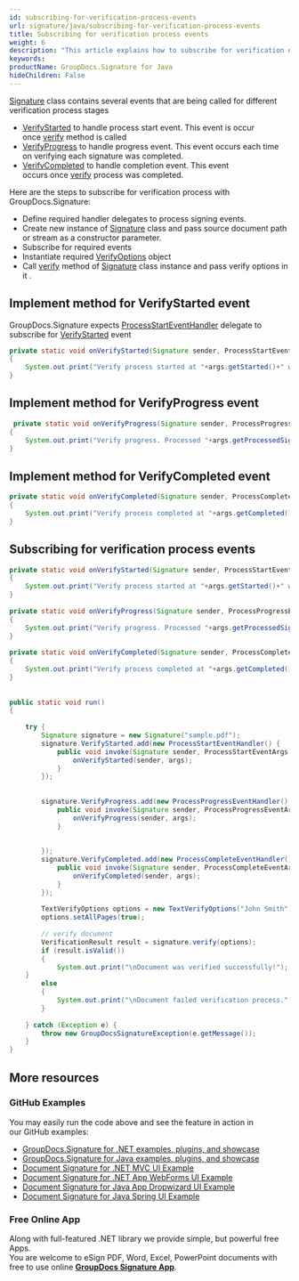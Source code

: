 ```yaml
---
id: subscribing-for-verification-process-events
url: signature/java/subscribing-for-verification-process-events
title: Subscribing for verification process events
weight: 6
description: "This article explains how to subscribe for verification of electronic signatures events like start, progress and completion with GroupDocs.Signature API."
keywords: 
productName: GroupDocs.Signature for Java
hideChildren: False
---
```

[Signature](https://apireference.groupdocs.com/java/signature/com.groupdocs.signature/Signature) class contains several events that are being called for different verification process stages

*   [VerifyStarted](https://apireference.groupdocs.com/java/signature/com.groupdocs.signature/Signature#VerifyStarted) to handle process start event. This event is occur once [verify](https://apireference.groupdocs.com/java/signature/com.groupdocs.signature/Signature#verify(com.groupdocs.signature.options.verify.VerifyOptions)) method is called
*   [VerifyProgress](https://apireference.groupdocs.com/java/signature/com.groupdocs.signature/Signature#VerifyProgress) to handle progress event. This event occurs each time on verifying each signature was completed.
*   [VerifyCompleted](https://apireference.groupdocs.com/java/signature/com.groupdocs.signature/Signature#VerifyCompleted) to handle completion event. This event occurs once [verify](https://apireference.groupdocs.com/java/signature/com.groupdocs.signature/Signature#verify(com.groupdocs.signature.options.verify.VerifyOptions)) process was completed.    

Here are the steps to subscribe for verification process with GroupDocs.Signature:
*   Define required handler delegates to process signing events.    
*   Create new instance of [Signature](https://apireference.groupdocs.com/java/signature/com.groupdocs.signature/Signature) class and pass source document path or stream as a constructor parameter.    
*   Subscribe for required events      
*   Instantiate required [VerifyOptions](https://apireference.groupdocs.com/java/signature/com.groupdocs.signature.options.verify/VerifyOptions) object  
*   Call [verify](https://apireference.groupdocs.com/java/signature/com.groupdocs.signature/Signature#verify(com.groupdocs.signature.options.verify.VerifyOptions)) method of [Signature](https://apireference.groupdocs.com/java/signature/com.groupdocs.signature/Signature) class instance and pass verify options in it .
    

## Implement method for VerifyStarted event

GroupDocs.Signature expects [ProcessStartEventHandler](https://apireference.groupdocs.com/java/signature/com.groupdocs.signature.handler.events/ProcessStartEventHandler) delegate to subscribe for [VerifyStarted](https://apireference.groupdocs.com/java/signature/com.groupdocs.signature/Signature#VerifyStarted) event

```java
private static void onVerifyStarted(Signature sender, ProcessStartEventArgs args)
{
    System.out.print("Verify process started at "+args.getStarted()+" with "+args.getTotalSignatures()+" total signatures to be put in document");
}
```

## Implement method for VerifyProgress event

```java
 private static void onVerifyProgress(Signature sender, ProcessProgressEventArgs args)
{
    System.out.print("Verify progress. Processed "+args.getProcessedSignatures()+" signatures. Time spent "+args.getTicks()+" mlsec");
}
```

## Implement method for VerifyCompleted event

```java
private static void onVerifyCompleted(Signature sender, ProcessCompleteEventArgs args)
{
    System.out.print("Verify process completed at "+args.getCompleted()+" with "+args.getTotalSignatures()+" total signatures. Process took "+args.getTicks()+" mlsec");
}
```

## Subscribing for verification process events

```java
private static void onVerifyStarted(Signature sender, ProcessStartEventArgs args)
{
    System.out.print("Verify process started at "+args.getStarted()+" with "+args.getTotalSignatures()+" total signatures to be put in document");
}
 
private static void onVerifyProgress(Signature sender, ProcessProgressEventArgs args)
{
    System.out.print("Verify progress. Processed "+args.getProcessedSignatures()+" signatures. Time spent "+args.getTicks()+" mlsec");
}
 
private static void onVerifyCompleted(Signature sender, ProcessCompleteEventArgs args)
{
    System.out.print("Verify process completed at "+args.getCompleted()+" with "+args.getTotalSignatures()+" total signatures. Process took "+args.getTicks()+" mlsec");
}
 
 
public static void run()
{   
 
    try {
        Signature signature = new Signature("sample.pdf");
        signature.VerifyStarted.add(new ProcessStartEventHandler() {
            public void invoke(Signature sender, ProcessStartEventArgs args) {
                onVerifyStarted(sender, args);
            }
        });
 
 
        signature.VerifyProgress.add(new ProcessProgressEventHandler() {
            public void invoke(Signature sender, ProcessProgressEventArgs args) {
                onVerifyProgress(sender, args);
            }
 
 
        });
        signature.VerifyCompleted.add(new ProcessCompleteEventHandler() {
            public void invoke(Signature sender, ProcessCompleteEventArgs args) {
                onVerifyCompleted(sender, args);
            }
        });
 
        TextVerifyOptions options = new TextVerifyOptions("John Smith");
        options.setAllPages(true);
 
        // verify document
        VerificationResult result = signature.verify(options);
        if (result.isValid())
        {
            System.out.print("\nDocument was verified successfully!");
    }
        else
        {
            System.out.print("\nDocument failed verification process.");
        }
 
    } catch (Exception e) {
        throw new GroupDocsSignatureException(e.getMessage());
    }
}
```

## More resources

### GitHub Examples 

You may easily run the code above and see the feature in action in our GitHub examples:

*   [GroupDocs.Signature for .NET examples, plugins, and showcase](https://github.com/groupdocs-signature/GroupDocs.Signature-for-.NET)    
*   [GroupDocs.Signature for Java examples, plugins, and showcase](https://github.com/groupdocs-signature/GroupDocs.Signature-for-Java)    
*   [Document Signature for .NET MVC UI Example](https://github.com/groupdocs-signature/GroupDocs.Signature-for-.NET-MVC)    
*   [Document Signature for .NET App WebForms UI Example](https://github.com/groupdocs-signature/GroupDocs.Signature-for-.NET-WebForms)    
*   [Document Signature for Java App Dropwizard UI Example](https://github.com/groupdocs-signature/GroupDocs.Signature-for-Java-Dropwizard)   
*   [Document Signature for Java Spring UI Example](https://github.com/groupdocs-signature/GroupDocs.Signature-for-Java-Spring)
    

### Free Online App 

Along with full-featured .NET library we provide simple, but powerful free Apps.  
You are welcome to eSign PDF, Word, Excel, PowerPoint documents with free to use online **[GroupDocs Signature App](https://products.groupdocs.app/signature)**.
